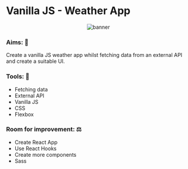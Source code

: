 # Vanilla JS - Weather App  

<p align="center">
  <img src="https://i.postimg.cc/mDR3Fw4W/weather-app.png" alt="banner">
</p>

### Aims: :dart:

Create a vanilla JS weather app whilst fetching data from an external API and create a suitable UI. 

### Tools: :toolbox:

- Fetching data
- External API
- Vanilla JS 
- CSS
- Flexbox 

### Room for improvement: :balance_scale:

- Create React App 
- Use React Hooks
- Create more components
- Sass
